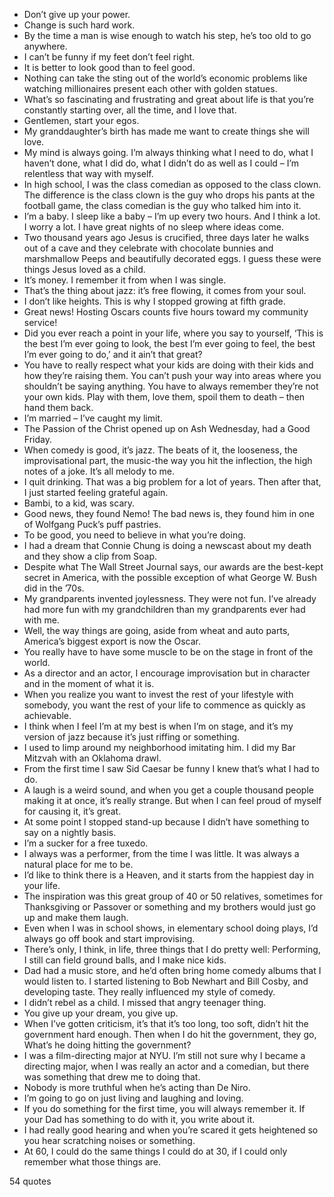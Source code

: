  - Don’t give up your power.
 - Change is such hard work.
 - By the time a man is wise enough to watch his step, he’s too old to go anywhere.
 - I can’t be funny if my feet don’t feel right.
 - It is better to look good than to feel good.
 - Nothing can take the sting out of the world’s economic problems like watching millionaires present each other with golden statues.
 - What’s so fascinating and frustrating and great about life is that you’re constantly starting over, all the time, and I love that.
 - Gentlemen, start your egos.
 - My granddaughter’s birth has made me want to create things she will love.
 - My mind is always going. I’m always thinking what I need to do, what I haven’t done, what I did do, what I didn’t do as well as I could – I’m relentless that way with myself.
 - In high school, I was the class comedian as opposed to the class clown. The difference is the class clown is the guy who drops his pants at the football game, the class comedian is the guy who talked him into it.
 - I’m a baby. I sleep like a baby – I’m up every two hours. And I think a lot. I worry a lot. I have great nights of no sleep where ideas come.
 - Two thousand years ago Jesus is crucified, three days later he walks out of a cave and they celebrate with chocolate bunnies and marshmallow Peeps and beautifully decorated eggs. I guess these were things Jesus loved as a child.
 - It’s money. I remember it from when I was single.
 - That’s the thing about jazz: it’s free flowing, it comes from your soul.
 - I don’t like heights. This is why I stopped growing at fifth grade.
 - Great news! Hosting Oscars counts five hours toward my community service!
 - Did you ever reach a point in your life, where you say to yourself, ‘This is the best I’m ever going to look, the best I’m ever going to feel, the best I’m ever going to do,’ and it ain’t that great?
 - You have to really respect what your kids are doing with their kids and how they’re raising them. You can’t push your way into areas where you shouldn’t be saying anything. You have to always remember they’re not your own kids. Play with them, love them, spoil them to death – then hand them back.
 - I’m married – I’ve caught my limit.
 - The Passion of the Christ opened up on Ash Wednesday, had a Good Friday.
 - When comedy is good, it’s jazz. The beats of it, the looseness, the improvisational part, the music-the way you hit the inflection, the high notes of a joke. It’s all melody to me.
 - I quit drinking. That was a big problem for a lot of years. Then after that, I just started feeling grateful again.
 - Bambi, to a kid, was scary.
 - Good news, they found Nemo! The bad news is, they found him in one of Wolfgang Puck’s puff pastries.
 - To be good, you need to believe in what you’re doing.
 - I had a dream that Connie Chung is doing a newscast about my death and they show a clip from Soap.
 - Despite what The Wall Street Journal says, our awards are the best-kept secret in America, with the possible exception of what George W. Bush did in the ’70s.
 - My grandparents invented joylessness. They were not fun. I’ve already had more fun with my grandchildren than my grandparents ever had with me.
 - Well, the way things are going, aside from wheat and auto parts, America’s biggest export is now the Oscar.
 - You really have to have some muscle to be on the stage in front of the world.
 - As a director and an actor, I encourage improvisation but in character and in the moment of what it is.
 - When you realize you want to invest the rest of your lifestyle with somebody, you want the rest of your life to commence as quickly as achievable.
 - I think when I feel I’m at my best is when I’m on stage, and it’s my version of jazz because it’s just riffing or something.
 - I used to limp around my neighborhood imitating him. I did my Bar Mitzvah with an Oklahoma drawl.
 - From the first time I saw Sid Caesar be funny I knew that’s what I had to do.
 - A laugh is a weird sound, and when you get a couple thousand people making it at once, it’s really strange. But when I can feel proud of myself for causing it, it’s great.
 - At some point I stopped stand-up because I didn’t have something to say on a nightly basis.
 - I’m a sucker for a free tuxedo.
 - I always was a performer, from the time I was little. It was always a natural place for me to be.
 - I’d like to think there is a Heaven, and it starts from the happiest day in your life.
 - The inspiration was this great group of 40 or 50 relatives, sometimes for Thanksgiving or Passover or something and my brothers would just go up and make them laugh.
 - Even when I was in school shows, in elementary school doing plays, I’d always go off book and start improvising.
 - There’s only, I think, in life, three things that I do pretty well: Performing, I still can field ground balls, and I make nice kids.
 - Dad had a music store, and he’d often bring home comedy albums that I would listen to. I started listening to Bob Newhart and Bill Cosby, and developing taste. They really influenced my style of comedy.
 - I didn’t rebel as a child. I missed that angry teenager thing.
 - You give up your dream, you give up.
 - When I’ve gotten criticism, it’s that it’s too long, too soft, didn’t hit the government hard enough. Then when I do hit the government, they go, What’s he doing hitting the government?
 - I was a film-directing major at NYU. I’m still not sure why I became a directing major, when I was really an actor and a comedian, but there was something that drew me to doing that.
 - Nobody is more truthful when he’s acting than De Niro.
 - I’m going to go on just living and laughing and loving.
 - If you do something for the first time, you will always remember it. If your Dad has something to do with it, you write about it.
 - I had really good hearing and when you’re scared it gets heightened so you hear scratching noises or something.
 - At 60, I could do the same things I could do at 30, if I could only remember what those things are.

54 quotes